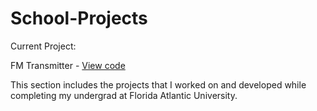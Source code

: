 # School-Projects

Current Project:

FM Transmitter - [View code](https://github.com/Grecopintoanguita/School-Projects/blob/master/FM%20Transmitter/README.MD)

This section includes the projects that I worked on and developed while completing my undergrad at Florida Atlantic University.
